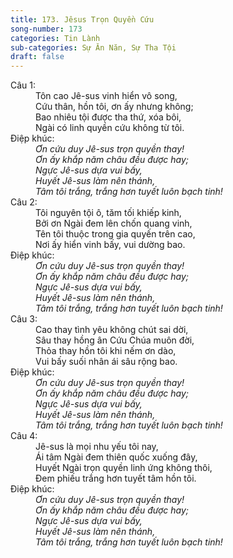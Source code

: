 ```yaml
---
title: 173. Jêsus Trọn Quyền Cứu
song-number: 173
categories: Tin Lành
sub-categories: Sự Ăn Năn, Sự Tha Tội
draft: false
---
```

<dl><dt>Câu 1:</dt><dd data-verse="1">Tôn cao Jê-sus vinh hiển vô song, <br/>Cứu thân, hồn tôi, ơn ấy nhưng không; <br/>Bao nhiêu tội được tha thứ, xóa bôi, <br/>Ngài có linh quyền cứu không từ tôi. </dd><dt>Điệp khúc:</dt><dd data-chorus="1"><em>Ơn cứu duy Jê-sus trọn quyền thay! <br/>Ơn ấy khắp năm châu đều được hay; <br/>Ngực Jê-sus dựa vui bấy, <br/>Huyết Jê-sus làm nên thánh, <br/>Tâm tôi trắng, trắng hơn tuyết luôn bạch tinh! </em></dd><dt>Câu 2:</dt><dd data-verse="2"> Tôi nguyên tội ô, tăm tối khiếp kinh, <br/>Bởi ơn Ngài đem lên chốn quang vinh, <br/>Tên tôi thuộc trong gia quyến trên cao, <br/>Nơi ấy hiển vinh bấy, vui dường bao. </dd><dt>Điệp khúc:</dt><dd data-chorus="1"><em>Ơn cứu duy Jê-sus trọn quyền thay! <br/>Ơn ấy khắp năm châu đều được hay; <br/>Ngực Jê-sus dựa vui bấy, <br/>Huyết Jê-sus làm nên thánh, <br/>Tâm tôi trắng, trắng hơn tuyết luôn bạch tinh! </em></dd><dt>Câu 3:</dt><dd data-verse="3">Cao thay tình yêu không chút sai dời, <br/>Sâu thay hồng ân Cứu Chúa muôn đời, <br/>Thỏa thay hồn tôi khi nếm ơn dào, <br/>Vui bấy suối nhân ái sâu rộng bao. </dd><dt>Điệp khúc:</dt><dd data-chorus="1"><em>Ơn cứu duy Jê-sus trọn quyền thay! <br/>Ơn ấy khắp năm châu đều được hay; <br/>Ngực Jê-sus dựa vui bấy, <br/>Huyết Jê-sus làm nên thánh, <br/>Tâm tôi trắng, trắng hơn tuyết luôn bạch tinh! </em></dd><dt>Câu 4:</dt><dd data-verse="4">Jê-sus là mọi nhu yếu tôi nay, <br/>Ái tâm Ngài đem thiên quốc xuống đây, <br/>Huyết Ngài trọn quyền linh ứng không thôi, <br/>Đem phiếu trắng hơn tuyết tâm hồn tôi. </dd><dt>Điệp khúc:</dt><dd data-chorus="1"><em>Ơn cứu duy Jê-sus trọn quyền thay! <br/>Ơn ấy khắp năm châu đều được hay; <br/>Ngực Jê-sus dựa vui bấy, <br/>Huyết Jê-sus làm nên thánh, <br/>Tâm tôi trắng, trắng hơn tuyết luôn bạch tinh! </em></dd></dl>